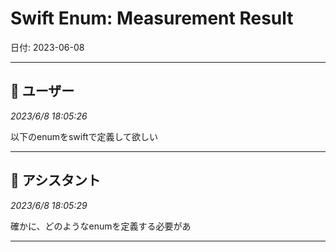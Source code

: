# Swift Enum: Measurement Result

日付: 2023-06-08

---

## 👤 ユーザー
*2023/6/8 18:05:26*

以下のenumをswiftで定義して欲しい

---

## 🤖 アシスタント
*2023/6/8 18:05:29*

確かに、どのようなenumを定義する必要があ

---
